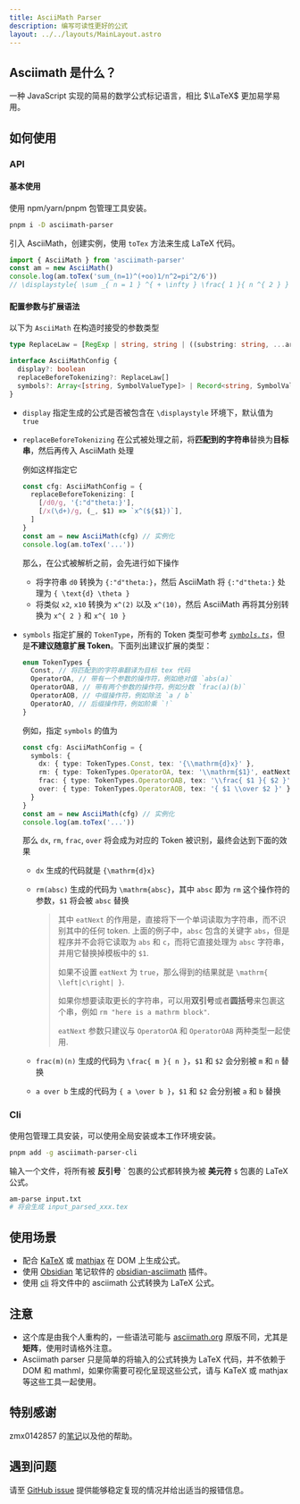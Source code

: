 ```yaml
---
title: AsciiMath Parser
description: 编写可读性更好的公式
layout: ../../layouts/MainLayout.astro
---
```


## Asciimath 是什么？

一种 JavaScript 实现的简易的数学公式标记语言，相比 $\LaTeX$ 更加易学易用。

## 如何使用

### API

#### 基本使用

使用 npm/yarn/pnpm 包管理工具安装。

```sh
pnpm i -D asciimath-parser
```

引入 AsciiMath，创建实例，使用 `toTex` 方法来生成 LaTeX 代码。

```js
import { AsciiMath } from 'asciimath-parser'
const am = new AsciiMath()
console.log(am.toTex('sum_(n=1)^(+oo)1/n^2=pi^2/6'))
// \displaystyle{ \sum _{ n = 1 } ^{ + \infty } \frac{ 1 }{ n ^{ 2 } } = \frac{ \pi ^{ 2 } }{ 6 } }
```

#### 配置参数与扩展语法

以下为 `AsciiMath` 在构造时接受的参数类型

```ts
type ReplaceLaw = [RegExp | string, string | ((substring: string, ...args: any[]) => string)]

interface AsciiMathConfig {
  display?: boolean
  replaceBeforeTokenizing?: ReplaceLaw[]
  symbols?: Array<[string, SymbolValueType]> | Record<string, SymbolValueType>
}
```

-   `display` 指定生成的公式是否被包含在 `\displaystyle` 环境下，默认值为 `true`

-   `replaceBeforeTokenizing` 在公式被处理之前，将**匹配到的字符串**替换为**目标串**，然后再传入 AsciiMath 处理

    例如这样指定它

    ```ts
    const cfg: AsciiMathConfig = {
      replaceBeforeTokenizing: [
        [/d0/g, '{:"d"theta:}'],
        [/x(\d+)/g, (_, $1) => `x^(${$1})`],
      ]
    }
    const am = new AsciiMath(cfg) // 实例化
    console.log(am.toTex('...'))
    ```

    那么，在公式被解析之前，会先进行如下操作
    -    将字符串 `d0` 转换为 `{:"d"theta:}`，然后 AsciiMath 将 `{:"d"theta:}` 处理为 `{ \text{d} \theta }`
    -    将类似 `x2`, `x10` 转换为 `x^(2)` 以及 `x^(10)`，然后 AsciiMath 再将其分别转换为 `x^{ 2 }` 和 `x^{ 10 }`

-   `symbols` 指定扩展的 `TokenType`，所有的 Token 类型可参考 [_`symbols.ts`_](https://github.com/widcardw/asciimath-parser/blob/main/packages/core/src/symbols.ts)，但是**不建议随意扩展 Token**。下面列出建议扩展的类型：

    ```ts
    enum TokenTypes {
      Const, // 将匹配到的字符串翻译为目标 tex 代码
      OperatorOA, // 带有一个参数的操作符，例如绝对值 `abs(a)`
      OperatorOAB, // 带有两个参数的操作符，例如分数 `frac(a)(b)`
      OperatorAOB, // 中缀操作符，例如除法 `a / b`
      OperatorAO, // 后缀操作符，例如阶乘 `!`
    }
    ```

    例如，指定 `symbols` 的值为

    ```ts
    const cfg: AsciiMathConfig = {
      symbols: {
        dx: { type: TokenTypes.Const, tex: '{\\mathrm{d}x}' },
        rm: { type: TokenTypes.OperatorOA, tex: '\\mathrm{$1}', eatNext: true },
        frac: { type: TokenTypes.OperatorOAB, tex: '\\frac{ $1 }{ $2 }' },
        over: { type: TokenTypes.OperatorAOB, tex: '{ $1 \\over $2 }' },
      }
    }
    const am = new AsciiMath(cfg) // 实例化
    console.log(am.toTex('...'))
    ```

    那么 `dx`, `rm`, `frac`, `over` 将会成为对应的 Token 被识别，最终会达到下面的效果

    -   `dx` 生成的代码就是 `{\mathrm{d}x}`
    -   `rm(absc)` 生成的代码为 `\mathrm{absc}`，其中 `absc` 即为 `rm` 这个操作符的参数，`$1` 将会被 `absc` 替换

        > 其中 `eatNext` 的作用是，直接将下一个单词读取为字符串，而不识别其中的任何 token.
        > 上面的例子中，`absc` 包含的关键字 `abs`，但是程序并不会将它读取为 `abs` 和 `c`，而将它直接处理为 `absc` 字符串，并用它替换掉模板中的 `$1`.
        >
        > 如果不设置 `eatNext` 为 `true`，那么得到的结果就是 `\mathrm{ \left|c\right| }`.
        >
        > 如果你想要读取更长的字符串，可以用**双引号**或者**圆括号**来包裹这个串，例如 `rm "here is a mathrm block"`.
        >
        > `eatNext` 参数只建议与 `OperatorOA` 和 `OperatorOAB` 两种类型一起使用.

    -   `frac(m)(n)` 生成的代码为 `\frac{ m }{ n }`，`$1` 和 `$2` 会分别被 `m` 和 `n` 替换
    -   `a over b` 生成的代码为 `{ a \over b }`，`$1` 和 `$2` 会分别被 `a` 和 `b` 替换

### Cli

使用包管理工具安装，可以使用全局安装或本工作环境安装。

```sh
pnpm add -g asciimath-parser-cli
```

输入一个文件，将所有被 **反引号** \` 包裹的公式都转换为被 **美元符** `$` 包裹的 LaTeX 公式。

```sh
am-parse input.txt
# 将会生成 input_parsed_xxx.tex
```

## 使用场景

- 配合 [KaTeX](https://katex.org) 或 [mathjax](https://mathjax.org) 在 DOM 上生成公式。
- 使用 [Obsidian](https://obsidian.md) 笔记软件的 [obsidian-asciimath](https://github.com/widcardw/obsidian-asciimath) 插件。
- 使用 [cli](https://npmjs.com/package/asciimath-parser-cli) 将文件中的 asciimath 公式转换为 LaTeX 公式。

## 注意

- 这个库是由我个人重构的，一些语法可能与 [asciimath.org](http://asciimath.org) 原版不同，尤其是**矩阵**，使用时请格外注意。
- Asciimath parser 只是简单的将输入的公式转换为 LaTeX 代码，并不依赖于 DOM 和 mathml，如果你需要可视化呈现这些公式，请与 KaTeX 或 mathjax 等这些工具一起使用。

## 特别感谢

zmx0142857 的[笔记](https://zmx0142857.github.io/note)以及他的帮助。

## 遇到问题

请至 [GitHub issue](https://github.com/widcardw/asciimath-parser/issues) 提供能够稳定复现的情况并给出适当的报错信息。

